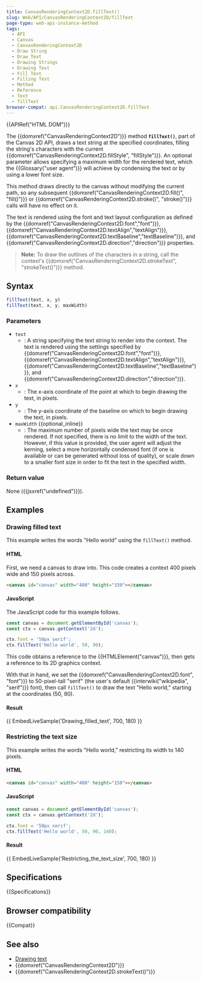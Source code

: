 ```yaml
---
title: CanvasRenderingContext2D.fillText()
slug: Web/API/CanvasRenderingContext2D/fillText
page-type: web-api-instance-method
tags:
  - API
  - Canvas
  - CanvasRenderingContext2D
  - Draw String
  - Draw Text
  - Drawing Strings
  - Drawing Text
  - Fill Text
  - Filling Text
  - Method
  - Reference
  - Text
  - fillText
browser-compat: api.CanvasRenderingContext2D.fillText
---
```

{{APIRef("HTML DOM")}}

The {{domxref("CanvasRenderingContext2D")}} method
**`fillText()`**, part of the Canvas 2D API, draws a text string
at the specified coordinates, filling the string's characters with the current
{{domxref("CanvasRenderingContext2D.fillStyle", "fillStyle")}}. An optional parameter
allows specifying a maximum width for the rendered text, which the {{Glossary("user
  agent")}} will achieve by condensing the text or by using a lower font size.

This method draws directly to the canvas without modifying the current path, so any
subsequent {{domxref("CanvasRenderingContext2D.fill()", "fill()")}} or
{{domxref("CanvasRenderingContext2D.stroke()", "stroke()")}} calls will have no effect
on it.

The text is rendered using the font and text layout configuration as defined by the
{{domxref("CanvasRenderingContext2D.font","font")}},
{{domxref("CanvasRenderingContext2D.textAlign","textAlign")}},
{{domxref("CanvasRenderingContext2D.textBaseline","textBaseline")}}, and
{{domxref("CanvasRenderingContext2D.direction","direction")}} properties.

> **Note:** To draw the outlines of the characters in a string, call the context's
> {{domxref("CanvasRenderingContext2D.strokeText", "strokeText()")}} method.

## Syntax

```js
fillText(text, x, y)
fillText(text, x, y, maxWidth)
```

### Parameters

- `text`
  - : A string specifying the text string to render into the context.
    The text is rendered using the settings specified by
    {{domxref("CanvasRenderingContext2D.font","font")}},
    {{domxref("CanvasRenderingContext2D.textAlign","textAlign")}},
    {{domxref("CanvasRenderingContext2D.textBaseline","textBaseline")}}, and
    {{domxref("CanvasRenderingContext2D.direction","direction")}}.
- `x`
  - : The x-axis coordinate of the point at which to begin drawing the text, in pixels.
- `y`
  - : The y-axis coordinate of the baseline on which to begin drawing the text, in pixels.
- `maxWidth` {{optional_inline}}
  - : The maximum number of pixels wide the text may be once rendered. If not specified,
    there is no limit to the width of the text. However, if this value is provided, the
    user agent will adjust the kerning, select a more horizontally condensed font (if one
    is available or can be generated without loss of quality), or scale down to a smaller
    font size in order to fit the text in the specified width.

### Return value

None ({{jsxref("undefined")}}).

## Examples

### Drawing filled text

This example writes the words "Hello world" using the `fillText()` method.

#### HTML

First, we need a canvas to draw into. This code creates a context 400 pixels wide and
150 pixels across.

```html
<canvas id="canvas" width="400" height="150"></canvas>
```

#### JavaScript

The JavaScript code for this example follows.

```js
const canvas = document.getElementById('canvas');
const ctx = canvas.getContext('2d');

ctx.font = '50px serif';
ctx.fillText('Hello world', 50, 90);
```

This code obtains a reference to the {{HTMLElement("canvas")}}, then gets a reference
to its 2D graphics context.

With that in hand, we set the {{domxref("CanvasRenderingContext2D.font", "font")}} to
50-pixel-tall "serif" (the user's default {{interwiki("wikipedia", "serif")}} font),
then call `fillText()` to draw the text "Hello world," starting at the
coordinates (50, 90).

#### Result

{{ EmbedLiveSample('Drawing_filled_text', 700, 180) }}

### Restricting the text size

This example writes the words "Hello world," restricting its width to 140 pixels.

#### HTML

```html
<canvas id="canvas" width="400" height="150"></canvas>
```

#### JavaScript

```js
const canvas = document.getElementById('canvas');
const ctx = canvas.getContext('2d');

ctx.font = '50px serif';
ctx.fillText('Hello world', 50, 90, 140);
```

#### Result

{{ EmbedLiveSample('Restricting_the_text_size', 700, 180) }}

## Specifications

{{Specifications}}

## Browser compatibility

{{Compat}}

## See also

- [Drawing text](/en-US/docs/Web/API/Canvas_API/Tutorial/Drawing_text)
- {{domxref("CanvasRenderingContext2D")}}
- {{domxref("CanvasRenderingContext2D.strokeText()")}}
